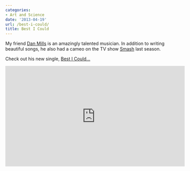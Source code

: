 ```yaml
---
categories:
- Art and Science
date: '2013-04-19'
url: /best-i-could/
title: Best I Could
---
```


My friend <a href="http://danmills.net/">Dan Mills</a> is an amazingly talented musician. In addition to writing beautiful songs, he also had a cameo on the TV show <a href="http://www.nbc.com/smash/">Smash</a> last season.

Check out his new single, <a href="https://www.youtube.com/watch?v=Tvi_Lsp0swI">Best I Could...</a>

<div class="fluid-vids"><iframe width="560" height="315" src="https://www.youtube.com/embed/Tvi_Lsp0swI" frameborder="0" allowfullscreen></iframe></div>